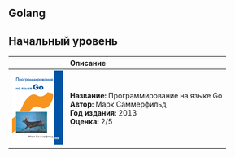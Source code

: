 ## Golang


## Начальный уровень
||Описание|
|:-:|:-|
|<img src="images/6114450.jpg" width="100">|<b>Название: </b>Программирование на языке Go<br/><b>Автор:</b> Марк Саммерфильд<br/><b>Год издания:</b> 2013<br/><b>Оценка:</b> 2/5|